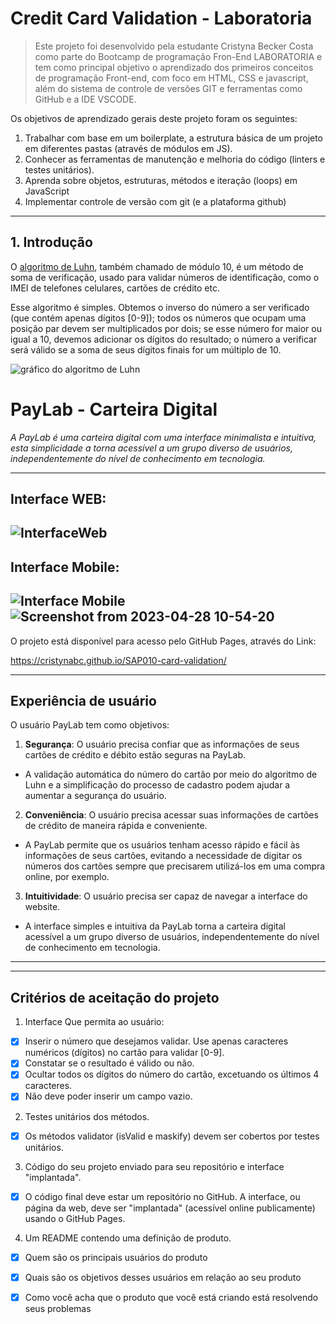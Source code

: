 # Credit Card Validation - Laboratoria

> Este projeto foi desenvolvido pela estudante Cristyna Becker Costa como parte do Bootcamp de programação Fron-End LABORATORIA e tem como principal objetivo o aprendizado dos primeiros conceitos de programação Front-end, com foco em HTML, CSS e javascript, além do sistema de controle de versões GIT e ferramentas como GitHub e a IDE VSCODE.

Os objetivos de aprendizado gerais deste projeto foram os seguintes:

1. Trabalhar com base em um boilerplate, a estrutura básica de um projeto em diferentes pastas (através de módulos em JS).
2. Conhecer as ferramentas de manutenção e melhoria do código (linters e testes unitários).
3. Aprenda sobre objetos, estruturas, métodos e iteração (loops) em JavaScript
4. Implementar controle de versão com git (e a plataforma github)
---


## 1. Introdução

O [algoritmo de Luhn](https://en.wikipedia.org/wiki/Luhn_algorithm), também
chamado de módulo 10, é um método de soma de verificação, usado para validar
números de identificação, como o IMEI de telefones celulares, cartões de crédito
etc.

Esse algoritmo é simples. Obtemos o inverso do número a ser verificado (que
contém apenas dígitos [0-9]); todos os números que ocupam uma posição par devem
ser multiplicados por dois; se esse número for maior ou igual a 10, devemos
adicionar os dígitos do resultado; o número a verificar será válido se a soma de
seus dígitos finais for um múltiplo de 10.

![gráfico do algoritmo de
Luhn](https://www.101computing.net/wp/wp-content/uploads/Luhn-Algorithm.png)



# PayLab - Carteira Digital

*A PayLab é uma carteira digital com uma interface minimalista e intuitiva, esta simplicidade a torna acessível a um grupo diverso de usuários, independentemente do nível de conhecimento em tecnologia.*

---
**Interface WEB:**
---
![InterfaceWeb](https://user-images.githubusercontent.com/72891895/235165157-512d6635-a7f2-44a3-9e61-fa0229a01763.png)
---
**Interface Mobile:**
---
![Interface Mobile](https://user-images.githubusercontent.com/72891895/235165151-b6bc6c21-5cf7-48b3-85a8-bc6e1de9c0e5.png) ![Screenshot from 2023-04-28 10-54-20](https://user-images.githubusercontent.com/72891895/235166873-3018cd11-935b-4339-aa8d-b8c47408c471.png)
---




O projeto está disponível para acesso pelo GitHub Pages,
através do Link:

https://cristynabc.github.io/SAP010-card-validation/

---
## Experiência de usuário

O usuário PayLab tem como objetivos:

1. **Segurança**: O usuário precisa confiar que as informações de seus cartões de crédito e débito estão seguras na PayLab. 
- A validação automática do número do cartão por meio do algoritmo de Luhn e a simplificação do processo de cadastro podem ajudar a aumentar a segurança do usuário.

2. **Conveniência**: O usuário precisa acessar suas informações de cartões de crédito de maneira rápida e conveniente.
- A PayLab permite que os usuários tenham acesso rápido e fácil às informações de seus cartões, evitando a necessidade de digitar os números dos cartões sempre que precisarem utilizá-los em uma compra online, por exemplo.

3. **Intuitividade**: O usuário precisa ser capaz de navegar a interface do website.
- A interface simples e intuitiva da PayLab torna a carteira digital acessível a um grupo diverso de usuários, independentemente do nível de conhecimento em tecnologia.


---
---








  

## Critérios de aceitação do projeto
1. Interface Que permita ao usuário:
- [x] Inserir o número que desejamos validar. Use apenas caracteres numéricos (dígitos) no cartão para validar [0-9].
- [X] Constatar se o resultado é válido ou não.
- [X] Ocultar todos os dígitos do número do cartão, excetuando os últimos 4 caracteres.
- [X] Não deve poder inserir um campo vazio.
2. Testes unitários dos métodos. 
- [X] Os métodos validator (isValid e maskify) devem ser cobertos por testes unitários.
3. Código do seu projeto enviado para seu repositório e interface "implantada". 
- [X] O código final deve estar um repositório no GitHub. A interface, ou página da web, deve ser "implantada" (acessível online publicamente) usando o GitHub Pages.
4. Um README contendo uma definição de produto.
- [X] Quem são os principais usuários do produto
- [X] Quais são os objetivos desses usuários em relação ao seu produto
- [X] Como você acha que o produto que você está criando está resolvendo seus problemas






